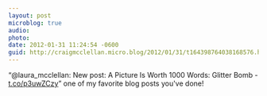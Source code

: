 ```yaml
---
layout: post
microblog: true
audio: 
photo: 
date: 2012-01-31 11:24:54 -0600
guid: http://craigmcclellan.micro.blog/2012/01/31/t164398764038168576.html
---
```

“@laura_mcclellan: New post: A Picture Is Worth 1000 Words: Glitter Bomb - [t.co/p3uwZCzy](http://t.co/p3uwZCzy)” one of my favorite blog posts you've done!
